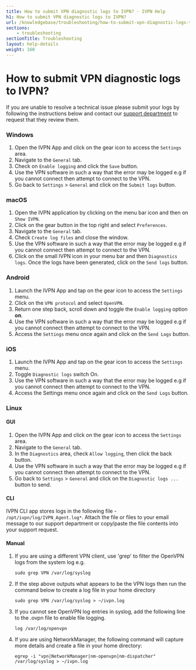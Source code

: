 ```yaml
---
title: How to submit VPN diagnostic logs to IVPN? - IVPN Help
h1: How to submit VPN diagnostic logs to IVPN?
url: /knowledgebase/troubleshooting/how-to-submit-vpn-diagnostic-logs-to-ivpn/
sections:
    - troubleshooting
sectionTitle: Troubleshooting
layout: help-details
weight: 160
---
```

# How to submit VPN diagnostic logs to IVPN?

If you are unable to resolve a technical issue please submit your logs by following the instructions below and contact our [support department](/contactus/) to request that they review them.

### Windows

1. Open the IVPN App and click on the gear icon to access the `Settings` area.
2. Navigate to the `General` tab.
3. Check on `Enable logging` and click the `Save` button.
4. Use the VPN software in such a way that the error may be logged e.g if you cannot connect then attempt to connect to the VPN.
5. Go back to `Settings` > `General` and click on the `Submit logs` button.

### macOS

1. Open the IVPN application by clicking on the menu bar icon and then on `Show IVPN`.
2. Click on the gear button in the top right and select `Preferences`.
3. Navigate to the `General` tab.
4. Check `Create log files` and close the window.
5. Use the VPN software in such a way that the error may be logged e.g if you cannot connect then attempt to connect to the VPN.
6. Click on the small IVPN icon in your menu bar and then `Diagnostics logs`. Once the logs have been generated, click on the `Send logs` button.

### Android

1. Launch the IVPN App and tap on the gear icon to access the `Settings` menu.
2. Click on the `VPN protocol` and select `OpenVPN`.
3. Return one step back, scroll down and toggle the `Enable logging` option **on**.
4. Use the VPN software in such a way that the error may be logged e.g if you cannot connect then attempt to connect to the VPN.
5. Access the `Settings` menu once again and click on the `Send Logs` button.

### iOS

1. Launch the IVPN App and tap on the gear icon to access the `Settings` menu.
2. Toggle `Diagnostic logs` switch On.
5. Use the VPN software in such a way that the error may be logged e.g if you cannot connect then attempt to connect to the VPN.
6. Access the Settings menu once again and click on the `Send Logs` button.

### Linux

#### GUI

1. Open the IVPN App and click on the gear icon to access the `Settings` area.
2. Navigate to the `General` tab.
3. In the `Diagnostics` area, check `Allow logging`, then click the back button.
4. Use the VPN software in such a way that the error may be logged e.g if you cannot connect then attempt to connect to the VPN.
5. Go back to `Settings` > `General` and click on the `Diagnostic logs ...` button to send.

#### CLI

IVPN CLI app stores logs in the following file - `/opt/ivpn/log/IVPN_Agent.log*`. Attach the file or files to your email message to our support department or copy/paste the file contents into your support request.

#### Manual

1.  If you are using a different VPN client, use 'grep' to filter the OpenVPN logs from the system log e.g.
    ```
    sudo grep VPN /var/log/syslog
    ```

2.  If the step above outputs what appears to be the VPN logs then run the command below to create a log file in your home directory
    ```
    sudo grep VPN /var/log/syslog > ~/ivpn.log
    ```

3.  If you cannot see OpenVPN log entries in syslog, add the following line to the .ovpn file to enable file logging.
    ```
    log /var/log/openvpn
    ```

4.  If you are using NetworkManager, the following command will capture more details and create a file in your home directory:
    ```
    egrep -i "vpn|NetworkManager|nm-openvpn|nm-dispatcher" /var/log/syslog > ~/ivpn.log
    ```
